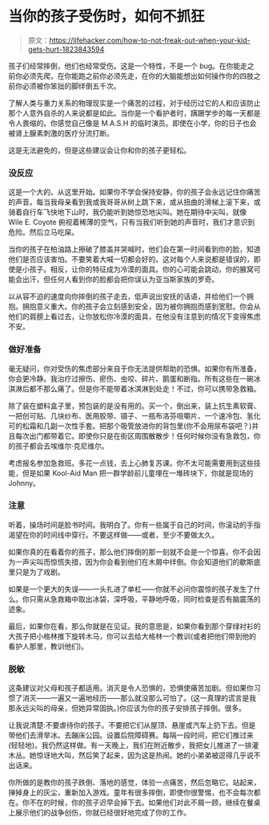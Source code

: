 # 当你的孩子受伤时，如何不抓狂

> 原文：<https://lifehacker.com/how-to-not-freak-out-when-your-kid-gets-hurt-1823843594>

孩子们经常摔倒，他们也经常受伤。这是一个特性，不是一个 bug。在你能走之前你必须先爬，在你能跑之前你必须先走，在你的大脑能想出如何操作你的四肢之前你必须被你笨拙的脚绊倒五千次。



了解人类与重力关系的物理现实是一个痛苦的过程，对于经历过它的人和应该防止那个人意外自杀的人来说都是如此。当你是一个看护者时，蹒跚学步的每一天都是令人畏缩的。你感觉自己像是 M.A.S.H 的临时演员。即使在小学，你的日子也会被肾上腺素刺激的医疗分流打断。

这是无法避免的，但是这些建议会让你和你的孩子更轻松。

### **没反应**

这是一个大的。从这里开始。如果你不学会保持安静，你的孩子会永远记住你痛苦的声音。每当我母亲看到我或我哥哥从树上跳下来，或从扭曲的滑梯上滚下来，或骑着自行车飞快地下山时，我仍能听到她惊恐地尖叫。她在期待中尖叫，就像 Wile E. Coyote 俯视着稀薄的空气，只有当我们听到她的声音时，我们才意识到危险。然后立马吃屎。

当你的孩子在柏油路上擦破了膝盖并哭喊时，他们会在第一时间看到你的脸，知道他们是否应该害怕。不要笑着大喊一切都会好的。这对每个人来说都是错误的，即使是小孩子。相反，让你的特征成为冷漠的面具。你的心可能会跳动，你的腋窝可能会出汗，但任何人看到你的脸都会把你误认为亚当斯家族的罗奇。

以从容不迫的速度向你摔倒的孩子走去，低声说出安抚的话语，并给他们一个拥抱。拥抱意义重大。你的孩子会立刻感到安全，因为被你拥抱而感到宽慰。你会从他们的肩膀上看过去，让你放松你冷漠的面具，在他没有注意到的情况下变得焦虑不安。

### **做好准备**

毫无疑问，你对受伤的焦虑部分来自于你无法提供帮助的恐惧。如果你有所准备，你会更冷静。我治疗过擦伤、瘀伤、虫咬、碎片、鹅蛋和断指。所有这些在一碗冰淇淋后都不那么痛了。但是你不能带着冰淇淋到处走！不过，你可以携带急救箱。

除了装在塑料盒子里，预包装的是没有用的。买一个，倒出来，装上抗生素软膏、一把创可贴、几块纱布、医用胶带、镊子、一瓶布洛芬咀嚼片、一个速冷包、氢化可的松霜和几副一次性手套。把那个吸管放进你的背包里(你不会用尿布袋吧？)并且每次出门都带着它。即使你只是在街区周围散散步！任何时候你没有急救包，你的孩子都会去埃维尔·克尼维尔。

考虑报名参加急救班。多花一点钱，去上心肺复苏课。你不太可能需要用到这些技能，但是如果 Kool-Aid Man 把一群学龄前儿童埋在一堆砖块下，你就是现场的 Johnny。

### **注意**

听着，操场时间是脸书时间。我明白了。你有一些属于自己的时间，你滚动的手指渴望在你的时间线中穿行。不要这样做——或者，至少不要做太久。

如果你真的在看着你的孩子，那么他们摔倒的那一刻就不会是一个惊喜。你不会因为一声尖叫而惊慌失措，因为你会看到他们在木屑中绊倒。你会知道他们的歇斯底里只是为了戏剧。

如果是一个更大的失误——一头扎进了单杠——你就不必问你震惊的孩子发生了什么。你只需从急救箱中取出冰袋，深呼吸，平静地呼吸，同时检查是否有脑震荡的迹象。

最后，如果你在看，那么你就是在见证。我的意思是，如果你看到那个穿绿衬衫的大孩子把小格林推下旋转木马，你可以去给大格林一个教训(或者把他们带到他的看护人那里，教训他们)。

### **脱敏**

这条建议对父母和孩子都适用。消灭是令人恐惧的，恐惧使痛苦加剧。但如果你习惯了消灭——一遍又一遍地经历——那么就没那么可怕了。(这一真理的谎言是我那永远尖叫的母亲，但她异常固执。)你应该为你的孩子安排孩子摔倒。很多。

让我说清楚:不要虐待你的孩子。不要把它们从屋顶、悬崖或汽车上扔下去。但是带他们去滑旱冰。去蹦床公园。设置后院障碍赛。每隔一段时间，把它们推过来(轻轻地)。我仍然这样做。有一天晚上，我们在附近散步，我把女儿推进了一排灌木丛。她惊讶地大叫，然后笑了起来，因为这是热闹。她的小弟弟被逗得几乎说不出话来。

你所做的是教你的孩子跌倒、落地的感觉，体验一点痛苦，然后忽略它。站起来，掸掉身上的灰尘，重新加入游戏。童年有很多摔倒，即使你很警惕，也不会每次都在。你不在的时候，你的孩子迟早会掉下去。如果他们对此不屑一顾，继续在餐桌上展示他们的战争创伤，你就已经很好地完成了你的工作。